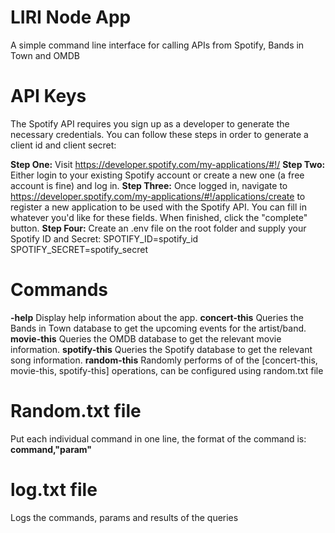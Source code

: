 # LIRI Node App

A simple command line interface for calling APIs from Spotify, Bands in Town and OMDB

# API Keys

The Spotify API requires you sign up as a developer to generate the necessary credentials. You can follow these steps in order to generate a client id and client secret:

**Step One:** Visit https://developer.spotify.com/my-applications/#!/
**Step Two:** Either login to your existing Spotify account or create a new one (a free account is fine) and log in.
**Step Three:** Once logged in, navigate to https://developer.spotify.com/my-applications/#!/applications/create to register a new application to be used with the Spotify API. You can fill in whatever you'd like for these fields. When finished, click the "complete" button.
**Step Four:** Create an .env file on the root folder and supply your Spotify ID and Secret:
SPOTIFY_ID=spotify_id
SPOTIFY_SECRET=spotify_secret

# Commands

**-help**         Display help information about the app.
**concert-this**  Queries the Bands in Town database to get the upcoming events for the artist/band.
**movie-this**    Queries the OMDB database to get the relevant movie information.
**spotify-this**  Queries the Spotify database to get the relevant song information.
**random-this**   Randomly performs of of the [concert-this, movie-this, spotify-this] operations, can be configured using random.txt file

# Random.txt file

Put each individual command in one line, the format of the command is:
**command,"param"**

# log.txt file

Logs the commands, params and results of the queries